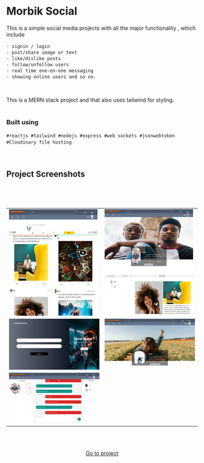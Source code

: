 # Morbik Social

This is a simple social media projects with all the major functionality , which include 
    <!-- <li style="width: 100%; margin-left: 15%;font-family:Calibri; ">signin / login</li>
    <li style="width: 100%; margin-left: 15%;font-family:Calibri; ">post/share image or text</li>
    <li style="width: 100%; margin-left: 15%;font-family:Calibri; ">like/dislike posts </li>
    <li style="width: 100%; margin-left: 15%;font-family:Calibri; ">follow/unfollow users </li>
    <li style="width: 100%; margin-left: 15%;font-family:Calibri; ">real time one-on-one messaging </li>
    <li style="width: 100%; margin-left: 15%;font-family:Calibri; margin-bottom : 3rem">showing online users and so on. </li> -->

    - signin / login
    - post/share image or text
    - like/dislike posts
    - follow/unfollow users
    - real time one-on-one messaging
    - showing online users and so on.

<br/>
    

This is a MERN stack project and that also uses tailwind for styling.
<br/>
<br/>

### Built using
<code>#reactjs #tailwind #nodejs #express #web sockets #jsonwebtoken #Cloudinary file hosting </code>
<br/>
<br/>
<br/>


## Project Screenshots<h2>


<!-- <div style="display: grid;  grid-template-columns: repeat(2, 1fr); gap: .25rem; height : 50rem; overflow: hidden; margin-top: 3rem ">
    <img style="height: 24rem" src="./readme_imgs/social2.png" />
    <img style="height: 24rem"  src="./readme_imgs/social.png" />
    <img src="./readme_imgs/social4.png" />
    <img src="./readme_imgs/social5.png" />
    <img src="./readme_imgs/social1.png"  />

</div> -->

<!-- ![img](/readme_imgs/social.png)
![img](/readme_imgs/social1.png)
![img](/readme_imgs/social2.png)
![img](/readme_imgs/social3.png)
![img](/readme_imgs/social4.png)
![img](/readme_imgs/social5.png) -->


<br/>
<br/>

<table>
    <tr>
        <td >
    <img style="height: 280px; width: 98%" src="./readme_imgs/social.png" />
        </td>
        <td>
    <img style="height: 280px; width: 98%" src="./readme_imgs/social2.png" />
        </td>
    </tr>
     <tr>
        <td>
    <img src="./readme_imgs/social1.png" />
        </td>
        <td>
    <img src="./readme_imgs/social4.png" />
        </td>
    </tr>
    <tr>
        <td>
    <img src="./readme_imgs/social5.png" />
        </td>
    </tr>
</table>
<br/>

<br/>

<p align="center"><a href="https://morbiksocial.onrender.com" > Go to project </a></p>


